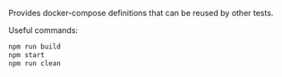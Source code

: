 Provides docker-compose definitions that can be reused by other tests.

Useful commands:

```bash
npm run build
npm start
npm run clean
```

